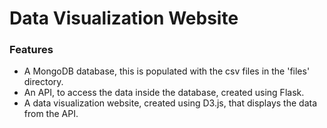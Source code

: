 # Data Visualization Website

### Features
- A MongoDB database, this is populated with the csv files in the 'files' directory.
- An API, to access the data inside the database, created using Flask.
- A data visualization website, created using D3.js, that displays the data from the API.
